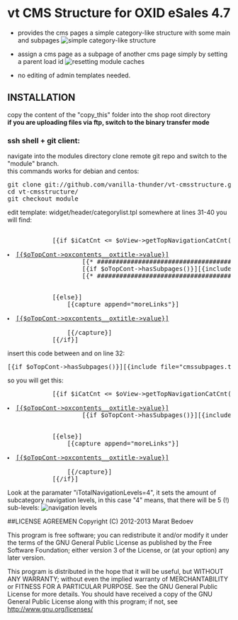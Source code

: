 # vt CMS Structure for OXID eSales 4.7
* provides the cms pages a simple category-like structure with some main and subpages 
![simple category-like structure](https://raw.github.com/vanilla-thunder/vt-cmsstructure/screenshots/screenshot1.jpg)

* assign a cms page as a subpage of another cms page simply by setting a parent load id
![resetting module caches](https://raw.github.com/vanilla-thunder/vt-cmsstructure/screenshots/screenshot2.jpg)

* no editing of admin templates needed. 



## INSTALLATION
copy the content of the "copy_this" folder into the shop root directory  
**if you are uploading files via ftp, switch to the binary transfer mode**  
### ssh shell + git client:
navigate into the modules directory
clone remote git repo and switch to the "module" branch.  
this commands works for debian and centos:
<pre>
git clone git://github.com/vanilla-thunder/vt-cmsstructure.git
cd vt-cmsstructure/
git checkout module
</pre>

edit template:  widget/header/categorylist.tpl
somewhere at lines 31-40 you will find:
<pre>

            [{if $iCatCnt <= $oView->getTopNavigationCatCnt()}]
                <li><a href="[{$oTopCont->getLink()}]">[{$oTopCont->oxcontents__oxtitle->value}]</a>
                    [{* ##################################################################  cms subpages *}]
                    [{if $oTopCont->hasSubpages()}][{include file="cmssubpages.tpl" cat=$oTopCont iTotalNavigationLevels=4 }][{/if}]
                    [{* ##################################################################  cms subpages *}]
                </li>
            [{else}]
                [{capture append="moreLinks"}]
                    <li><a href="[{$oTopCont->getLink()}]">[{$oTopCont->oxcontents__oxtitle->value}]</a></li>
                [{/capture}]
            [{/if}]
</pre>
insert this code between </a> and </li> on line 32:
<pre>[{if $oTopCont->hasSubpages()}][{include file="cmssubpages.tpl" cat=$oTopCont iTotalNavigationLevels=4 }][{/if}]</pre>
so you will get this:
<pre>
            [{if $iCatCnt <= $oView->getTopNavigationCatCnt()}]
                <li><a href="[{$oTopCont->getLink()}]">[{$oTopCont->oxcontents__oxtitle->value}]</a>
                    [{if $oTopCont->hasSubpages()}][{include file="cmssubpages.tpl" cat=$oTopCont iTotalNavigationLevels=4 }][{/if}]
                </li>
            [{else}]
                [{capture append="moreLinks"}]
                    <li><a href="[{$oTopCont->getLink()}]">[{$oTopCont->oxcontents__oxtitle->value}]</a></li>
                [{/capture}]
            [{/if}]
</pre>
Look at the paramater "iTotalNavigationLevels=4", it sets the amount of subcategory navigation levels, in this case "4" means, that there will be 5 (!) sub-levels:
![navigation levels](https://raw.github.com/vanilla-thunder/vt-cmsstructure/screenshots/screenshot3.jpg)


##LICENSE AGREEMEN
Copyright (C) 2012-2013  Marat Bedoev

This program is free software;
you can redistribute it and/or modify it under the terms of the GNU General Public License as published by the Free Software Foundation;
either version 3 of the License, or (at your option) any later version.

This program is distributed in the hope that it will be useful, but WITHOUT ANY WARRANTY;
without even the implied warranty of MERCHANTABILITY or FITNESS FOR A PARTICULAR PURPOSE. See the GNU General Public License for more details.
You should have received a copy of the GNU General Public License along with this program; if not, see <http://www.gnu.org/licenses/>